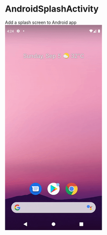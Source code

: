 # AndroidSplashActivity
Add a splash screen to Android app
![image](https://github.com/tonypeng2005/AndroidSplashActivity/blob/main/demo.gif)
